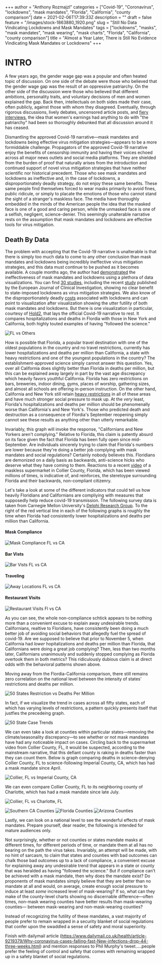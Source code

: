 +++
author = "Anthony Rozmajzl"
categories = ["Covid-19", "Coronavirus", "lockdowns", "mask mandates", "Florida", "California", "county comparison"]
date = 2021-02-06T17:39:33Z
description = ""
draft = false
feature = "/images/stock-1863880_1920.png"
slug = "Still No Data Vindicating Lockdowns and Mask Mandates"
tags = ["lockdowns", "masks", "mask mandates", "mask wearing", "mask charts", "Florida", "California", "county comparison"]
title = "Almost a Year Later, There is Still No Evidence Vindicating Mask Mandates or Lockdowns"
+++

# INTRO

A few years ago, the gender wage gap was a popular and often heated topic of discussion. On one side of the debate were those who believed that the gender wage gap was the result of an oppressive patriarchy. On the other side of the discussion were those who believed that different ambitions, personality traits, and voluntary decisions of men and women explained the gap. Back then, intellectuals on both sides made their case, often publicly, against those with whom they disagreed. Eventually, through rigorous discussions, lively debates, uncensored article posts, and [fiery interviews](https://www.youtube.com/watch?v=aMcjxSThD54), the idea that women's earnings had anything to do with "the patriarchy" had been so thoroughly debunked that all discussion around it has ceased. 

Dismantling the approved Covid-19 narrative&mdash;mask mandates and lockdowns being effective virus mitigation strategies&mdash;appears to be a more formiddable challenge. Propagators of the approved Covid-19 narrative enjoy the benefits of censorship immunity and having their voices echoed across all major news outlets and social media platforms. They are shielded from the burden of proof that naturally arises from the introduction and continued support of novel virus mitigation strategies that have neither scientific nor historical precedent. Those who see mask mandates and lockdowns as ineffective and, in the case of lockdowns, a disproportionately deadly strategy, do not enjoy these same benefits. These same people find themselves forced to wear masks primarily to avoid fines, public ridicule, or simply to placate the emotions of those who cannot stand the sight of a stranger's maskless face. The media have thoroughly embedded in the minds of the American people the idea that the masked face is one of a good and caring person, while the unmasked face is one of a selfish, negligent, science-denier. This seemingly unalterable narrative rests on the assumption that mask mandates and lockdowns are effective tools for virus mitigation.

## Death By Data

The problem with accepting that the Covid-19 narrative is unalterable is that there is simply too much data to come to any other conclusion than mask mandates and lockdowns being incredibly ineffective virus mitigation strategies, and this data must continue to be pushed as it becomes available. A couple months ago, the author had [demonstrated](https://mises.org/wire/theres-still-no-evidence-either-lockdowns-or-masks-are-game-changers) the ineffectiveness of mask mandates and lockdowns using a plethora of data visualizations. You can find [30 studies](https://www.aier.org/article/lockdowns-do-not-control-the-coronavirus-the-evidence/), including the recent [study](https://www.newsweek.com/covid-lockdowns-have-no-clear-benefit-vs-other-voluntary-measures-international-study-shows-1561656) published by the European Journal of Clinical Investigation, showing no clear benefit to state-imposed lockdowns as virus mitigation strategies. We also know of the disproportionately deadly [costs](https://rationalground.com/lockdowns-pros-and-cons/) associated with lockdowns and can point to visualization after visualization showing the utter futility of both mask mandates and lockdowns. But there is one visualization in particular, courtesy of [Hold2](https://twitter.com/Hold2llc), that lays the official Covid-19 narrative to rest. It compares hospitalizations and deaths in Flordia with those in New York and California, both highly touted examples of having "followed the science."

![FL vs Others](https://pbs.twimg.com/media/EtUGfNRXIAEaTTl?format=jpg&name=large)

How is possible that Florida, a popular travel destination with one of the oldest populations in the country and no travel restrictions, currently has lower hospitalizations and deaths per million than California, a state with heavy restrictions and one of the youngest populations in the country? The establishment-approved science simply cannot answer this question. Yes, over all California does slightly better than Florida in deaths per million, but this can be explained away largely in part by the vast age discrepancy which heavily favors youthful California. Florida has zero restrictions on bars, breweries, indoor dining, gyms, places of worship, gathering sizes, and almost all schools are offering in-person instruction. On the other hand, California and New York still retain [heavy restrictions](https://pbs.twimg.com/media/EtUGlYbXUAcyNrK?format=jpg&name=large) in all of these areas and have much stronger social pressure to mask up. At the *very* least, Florida's hospitalizations and deaths per million should be phenomenally worse than California's and New York's. Those who predicted death and destruction as a consequence of Flordia's September reopening simply cannot see these results as anything other than utterly remarkable. 

Invariably, this graph will invoke the response, "Californians and New Yorkers aren't complying." Relative to Florida, this claim is patently absurd on its face given the fact that Florida has been fully open since mid-September. Are individuals sincerely trying to claim that Florida's numbers are lower because they're doing a better job complying with mask mandates and social regulations? Certainly nobody believes this. Floridians are demonized on a daily basis as backwards, anti-science hicks who deserve what they have coming to them. Reactions to a recent [video](https://twitter.com/SamBrockNBC/status/1357047400548950023?s=20) of a maskless supermarket in Collier County, Florida, which has been viewed millions of times, is indicative of, and reinforces, the steretoype surrounding Florida and their backwards, non-compliant citizenry. 

Let's take a look at some of the different indicators that could tell us how heavily Floridians and Californians are compliying with measures that supposedly help reduce covid-19 transmission. The following survey data is taken from Carnegie Mellon University's [Delphi Research Group](https://delphi.cmu.edu/covidcast/survey-results/?date=20210201&region=FL). To the right of the red vertical line in each of the following graphs is roughly the time when Florida had consistently lower hospitalizations and deaths per million than California. 

#### Mask Compliance

![Mask Compliance FL vs CA](/images/MaskComplianceFLvsCA.png)

#### Bar Vists

![Bar Vists FL vs CA](/images/BarVistsFLvsCA.png)

#### Traveling

![Away Locations FL vs CA](/images/AwayLocationsFLvsCA.png)

#### Restaurant Visits

![Restaurant Visits Fl vs CA](/images/RestaurantVisitsFLvsCA.png)

As you can see, the whole non-compliance schtick appears to be nothing more than a convenient excuse to explain away undesirable trends. Californians, realtive to Floridians, have consistently been doing a much better job of avoiding social behaviors that allegedly fuel the spread of covid-19. Are we supposed to believe that prior to November 5, when California had *lower* hopitalizations and deaths per million than Florida, that Californians were doing a great job complying? Then, less than two months later, Californians unanimously and suddenly stopped complying as Florida overtook them in both metrics? This ridiculously dubious claim is at direct odds with the behavioral patterns shown above. 

Moving away from the Flordia-California comparison, there still remains zero correlation on the national level between the intensity of states' restrictions and deaths per million.

![50 States Restriction vs Deaths Per Million](https://pbs.twimg.com/media/Eqf4ZzjW4AAtgwQ?format=jpg&name=900x900)

In fact, if we visualize the trend in cases across all fifty states, each of which has varying levels of restrictions, a pattern quickly presents itself that justfies the precedeing graph.

![50 State Case Trends](/images/Case_Trends_All_50_States.png)

We can even take a look at counties within particular states&mdash;removing the climate/seasonality discrepancy&mdash;to see whether or not mask mandates have had any noticeable impact on cases. Circling back to the supermarket video from Collier County, FL, it would be suspected, according to the mainstream narrative, that this defiant county is raking in deaths faster than they can count them. Below is graph comparing deaths in science-denying Collier County, FL to science-following Imperial County, CA, which has had a mask mandate since April.

![Collier, FL vs Imperial County, CA](https://pbs.twimg.com/media/EtWicZrVgAMRrTI?format=jpg&name=4096x4096)

We can even compare Collier County, FL to its neighboring county of Charlotte, which has had a mask mandate since late July.

![Collier, FL vs Charlotte, FL](https://pbs.twimg.com/media/EtaYwP-UcAACDpW?format=jpg&name=4096x4096)

![Southern CA Counties](https://pbs.twimg.com/media/EtaAjIbXcAIDmI6?format=jpg&name=large)
![Florida Counties](https://pbs.twimg.com/media/EtaAYFyXEAsiUbA?format=jpg&name=large)
![Arizona Counties](https://pbs.twimg.com/media/EtaAsvYXUAASBnE?format=jpg&name=4096x4096)

Lastly, we can look on a national level to see the wonderful effects of mask mandates. Prepare yourself, dear reader, the following is intended for mature audiences only.

Not surprisingly, whether or not counties or states mandate masks at different times, for different periods of time, or mandate them at all has no bearing on the path the virus takes. Invariably, an attempt will be made, with no hint of sarcasm, to claim that states and counties with bad outcomes can chalk those bad outcomes up to a lack of compliance, a convenient excuse for explaining away any undesirable trend that appears in a state or county that was heralded as having "followed the science." But if compliance can't be achieved with a mask mandate, then why does the mandate exist? Do proponents of mask mandates simply believe that they are better than no mandate at all and would, on average, create enough social pressure to induce at least *some* increased level of mask-wearing? If so, what can they make of the county-level charts showing no discernable difference&mdash;often times, non-mask wearing counties have better results than mask-wearing counties&mdash; between mask-wearing and non-mask-wearing counties? 

Instead of recognizing the futility of these mandates, a vast majority of people prefer to remain wrapped in a security blanket of social regulations that confer upon the swaddled a sense of safety and moral superiority.

Finish with dailymail article (https://www.dailymail.co.uk/health/article-9219379/Why-coronavirus-cases-falling-fast-New-infections-drop-44-three-weeks.html) and mention responses to Phil Murphy's tweet.....people prefer the feeling of control and safety that comes with remaining wrapped up in a safety blanket of social regulations.

